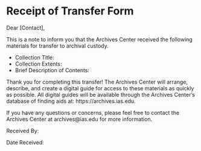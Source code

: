 <h1>Receipt of Transfer Form</h1>

<p>Dear [Contact],</p>

<p>This is a note to inform you that the Archives Center received the following materials for transfer to archival custody.</p> 

<ul>
  <li>Collection Title:</li> 
    <li>Collection Extents: </li>
    <li>Brief Description of Contents:</li> 
</ul>
<p>Thank you for completing this transfer! The Archives Center will arrange, describe, and create a digital guide for access to these materials as quickly as possible. All digital guides will be available through the Archives Center’s database of finding aids at: https://archives.ias.edu.</p> 
<p>If you have any questions or concerns, please feel free to contact the Archives Center at archives@ias.edu for more information.</p> 


<p>Received By:</p> 
<p>Date Received:</p> 
